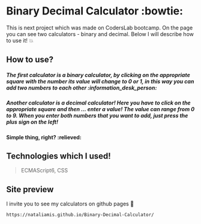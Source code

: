 # Binary Decimal Calculator :bowtie:
This is next project which was made on CodersLab bootcamp.
On the page you can see two calculators - binary and decimal. 
Below I will describe how to use it! :boom:

## How to use?
<h5>The first calculator is a binary calculator,
by clicking on the appropriate square with the number its value will change to 0 or 1, 
in this way you can add two numbers to each other :information_desk_person:

<h5>Another calculator is a decimal calculator! Here you have to click on the appropriate square and then ...
enter a value! The value can range from 0 to 9. 
When you enter both numbers that you want to add, just press the plus sign on the left!
<h4> Simple thing, right? :relieved:

## Technologies which I used!
> ECMAScript6, CSS

## Site preview
I invite you to see my calculators on github pages :open_hands:
```shell
https://nataliamis.github.io/Binary-Decimal-Calculator/
```

